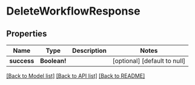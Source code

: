 # DeleteWorkflowResponse

## Properties
Name | Type | Description | Notes
------------ | ------------- | ------------- | -------------
**success** | **Boolean!** |  | [optional] [default to null]

[[Back to Model list]](../README.md#documentation-for-models) [[Back to API list]](../README.md#documentation-for-api-endpoints) [[Back to README]](../README.md)



